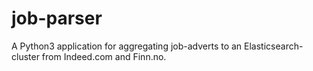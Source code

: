 # job-parser

A Python3 application for aggregating job-adverts to an Elasticsearch-cluster from Indeed.com and Finn.no.
